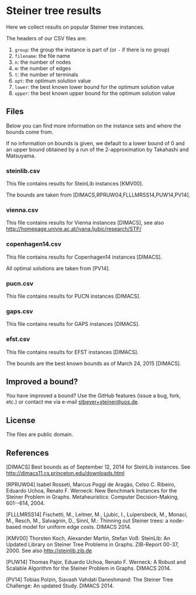 # Steiner tree results

Here we collect results on popular Steiner tree instances.

The headers of our CSV files are:

 1. `group`: the group the instance is part of (or `-` if there is no group)
 2. `filename`: the file name
 3. `n`: the number of nodes
 4. `m`: the number of edges
 5. `t`: the number of terminals
 6. `opt`: the optimum solution value
 7. `lower`: the best known lower bound for the optimum solution value
 8. `upper`: the best known upper bound for the optimum solution value

## Files

Below you can find more information on the instance sets and
where the bounds come from.

If no information on bounds is given, we default to a lower bound
of 0 and an upper bound obtained by a run of the 2-approximation
by Takahashi and Matsuyama.

### steinlib.csv

This file contains results for SteinLib instances [KMV00].

The bounds are taken from
[DIMACS,RPRUW04,FLLLMRSS14,PUW14,PV14].

### vienna.csv

This file contains results for Vienna instances [DIMACS],
see also http://homepage.univie.ac.at/ivana.ljubic/research/STP/

### copenhagen14.csv

This file contains results for Copenhagen14 instances [DIMACS].

All optimal solutions are taken from [PV14].

### pucn.csv

This file contains results for PUCN instances [DIMACS].

### gaps.csv

This file contains results for GAPS instances [DIMACS].

### efst.csv

This file contains results for EFST instances [DIMACS].

The bounds are the best known bounds as of March 24, 2015 [DIMACS].

## Improved a bound?

You have improved a bound?
Use the GitHub features (issue a bug, fork, etc.)
or contact me via e-mail <stbeyer+steiner@uos.de>.

## License

The files are public domain.

## References

[DIMACS]
Best bounds as of September 12, 2014 for SteinLib instances.
See http://dimacs11.cs.princeton.edu/downloads.html

[RPRUW04]
Isabel Rosseti, Marcus Poggi de Aragão, Celso C. Ribeiro, Eduardo Uchoa, Renato F. Werneck:
New Benchmark Instances for the Steiner Problem in Graphs.
Metaheuristics: Computer Decision-Making, 601--614, 2004.

[FLLLMRSS14]
Fischetti, M., Leitner, M., Ljubic, I., Luipersbeck, M., Monaci, M., Resch, M., Salvagnin, D., Sinnl, M.:
Thinning out Steiner trees: a node-based model for uniform edge costs.
DIMACS 2014.

[KMV00]
Thorsten Koch, Alexander Martin, Stefan Voß:
SteinLib: An Updated Library on Steiner Tree Problems in Graphs.
ZIB-Report 00-37, 2000. See also http://steinlib.zib.de

[PUW14]
Thomas Pajor, Eduardo Uchoa, Renato F. Werneck:
A Robust and Scalable Algorithm for the Steiner Problem in Graphs.
DIMACS 2014.

[PV14]
Tobias Polzin, Siavash Vahdati Daneshmand:
The Steiner Tree Challenge: An updated Study.
DIMACS 2014.
